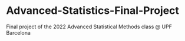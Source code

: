 # Advanced-Statistics-Final-Project
Final project of the 2022 Advanced Statistical Methods class @ UPF Barcelona
